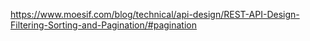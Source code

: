 https://www.moesif.com/blog/technical/api-design/REST-API-Design-Filtering-Sorting-and-Pagination/#pagination